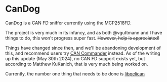 # CanDog
CanDog is a CAN FD sniffer currently using the MCP2518FD.

The project is very much in its infancy, and as both @vguttmann and I have things to do, this won't progress super fast.
~~However, help is appreciated!~~

Things have changed since then, and we'll be abandoning development of this, and recommend users try [CAN Commander](https://github.com/MatthewKuKanich/CAN_Commander) instead. As of the writing up this update (May 30th 2024), no CAN FD support exists yet, but according to Matthew KuKanich, that is very much being worked on.

Currently, the number one thing that needs to be done is [libpelican](https://github.com/vguttmann/libpelican)
